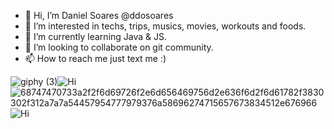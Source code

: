 - 👋 Hi, I’m Daniel Soares @ddosoares
- 👀 I’m interested in techs, trips, musics, movies, workouts and foods.
- 🌱 I’m currently learning Java & JS.
- 💞️ I’m looking to collaborate on git community.
- 📫 How to reach me just text me :)

![giphy (3)](https://user-images.githubusercontent.com/39420363/184658415-36247682-81b9-4348-ad1e-adfc7d42cce6.gif)![Hi](https://user-images.githubusercontent.com/39420363/184657864-def88a2d-2afc-4a88-93f8-9999055f0ee7.gif)![68747470733a2f2f6d69726f2e6d656469756d2e636f6d2f6d61782f3830302f312a7a7a54457954777979376a58696274715657673834512e676966](https://user-images.githubusercontent.com/39420363/184655038-de55b443-db46-42fe-9c11-0981038e4c0a.gif)
![Hi](https://user-images.githubusercontent.com/39420363/184657864-def88a2d-2afc-4a88-93f8-9999055f0ee7.gif)

<!---
ddosoares/ddosoares is a ✨ special ✨ repository because its `README.md` (this file) appears on your GitHub profile.
You can click the Preview link to take a look at your changes.
--->



